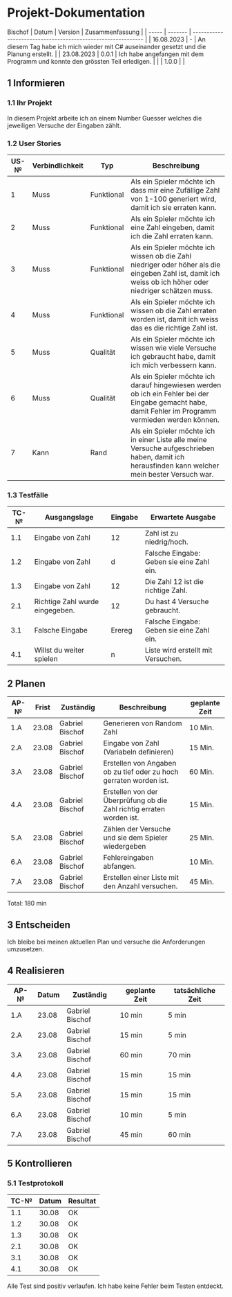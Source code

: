 # Projekt-Dokumentation


Bischof
| Datum | Version | Zusammenfassung                                              |
| ----- | ------- | ------------------------------------------------------------ |
|  16.08.2023 | - | An diesem Tag habe ich mich wieder mit C# auseinander gesetzt und die Planung erstellt.  |
|  23.08.2023 | 0.0.1 | Ich habe angefangen mit dem Programm und konnte den grössten Teil erledigen.         |
|       | 1.0.0   |                                                              |

## 1 Informieren

### 1.1 Ihr Projekt

In diesem Projekt arbeite ich an einem Number Guesser welches die jeweiligen Versuche der Eingaben zählt.

### 1.2 User Stories

| US-№ | Verbindlichkeit | Typ  | Beschreibung                       |
| ---- | --------------- | ---- | ---------------------------------- |
| 1 | Muss  | Funktional | Als ein Spieler möchte ich dass mir eine Zufällige Zahl von 1-100 generiert wird, damit ich sie erraten kann. |
| 2 | Muss  | Funktional | Als ein Spieler möchte ich eine Zahl eingeben, damit ich die Zahl erraten kann.|
| 3 | Muss  | Funktional | Als ein Spieler möchte ich wissen ob die Zahl niedriger oder höher als die eingeben Zahl ist, damit ich weiss ob ich höher oder niedriger schätzen muss.|
| 4 | Muss  | Funktional | Als ein Spieler möchte ich wissen ob die Zahl erraten worden ist, damit ich weiss das es die richtige Zahl ist.|
| 5 | Muss  | Qualität   | Als ein Spieler möchte ich wissen wie viele Versuche ich gebraucht habe, damit ich mich verbessern kann.|
| 6 | Muss  | Qualität   | Als ein Spieler möchte ich darauf hingewiesen werden ob ich ein Fehler bei der Eingabe gemacht habe, damit Fehler im Programm vermieden werden können.|
| 7 | Kann | Rand | Als ein Spieler möchte ich in einer Liste alle meine Versuche aufgeschrieben haben, damit ich herausfinden kann welcher mein bester Versuch war.|


### 1.3 Testfälle

| TC-№ | Ausgangslage | Eingabe | Erwartete Ausgabe |
| ---- | ------------ | ------- | ----------------- |
| 1.1  | Eingabe von Zahl | 12  |  Zahl ist zu niedrig/hoch. |
| 1.2  | Eingabe von Zahl  | d  |  Falsche Eingabe: Geben sie eine Zahl ein.|
| 1.3  | Eingabe von Zahl | 12 |  Die Zahl 12 ist die richtige Zahl.|
| 2.1  | Richtige Zahl wurde eingegeben. | 12 | Du hast 4 Versuche gebraucht.|
| 3.1  | Falsche Eingabe | Erereg | Falsche Eingabe: Geben sie eine Zahl ein.|
| 4.1  | Willst du weiter spielen | n | Liste wird erstellt mit Versuchen. |


## 2 Planen

| AP-№ | Frist | Zuständig | Beschreibung | geplante Zeit |
| ---- | ----- | --------- | ------------ | ------------- |
| 1.A  | 23.08  | Gabriel Bischof  | Generieren von Random Zahl | 10 Min. |
| 2.A  | 23.08  | Gabriel Bischof  | Eingabe von Zahl (Variabeln definieren)  |  15 Min. |
| 3.A  | 23.08  | Gabriel Bischof  | Erstellen von Angaben ob zu tief oder zu hoch gerraten worden ist.  |  60 Min. |
| 4.A  | 23.08  | Gabriel Bischof  | Erstellen von der Überprüfung ob die Zahl richtig erraten worden ist.  |  15 Min. |
| 5.A  | 23.08  | Gabriel Bischof  | Zählen der Versuche und sie dem Spieler wiedergeben  |  25 Min. |
| 6.A  | 23.08  | Gabriel Bischof  | Fehlereingaben abfangen. |  10 Min. |
| 7.A  | 23.08  | Gabriel Bischof  | Erstellen einer Liste mit den Anzahl versuchen. |  45 Min. |






Total: 180 min



## 3 Entscheiden

Ich bleibe bei meinen aktuellen Plan und versuche die Anforderungen umzusetzen.


## 4 Realisieren

| AP-№ | Datum | Zuständig | geplante Zeit | tatsächliche Zeit |
| ---- | ----- | --------- | ------------- | ----------------- |
| 1.A | 23.08 | Gabriel Bischof | 10  min  |   5 min  |
| 2.A  | 23.08 | Gabriel Bischof |  15 min |   5 min  |
| 3.A  | 23.08 | Gabriel Bischof |  60 min |   70 min  |
| 4.A  | 23.08 | Gabriel Bischof |  15 min |   15 min  |
| 5.A  | 23.08 | Gabriel Bischof |  15 min |   15 min  |
| 6.A  | 23.08 | Gabriel Bischof |  10 min |   5 min  |
| 7.A  | 23.08 | Gabriel Bischof |  45 min |   60 min  |



## 5 Kontrollieren

### 5.1 Testprotokoll

| TC-№ | Datum | Resultat | 
| ---- | ----- | -------- |
| 1.1  | 30.08 | OK       |        
| 1.2  | 30.08 | OK       | 
| 1.3  | 30.08 | OK       |        
| 2.1  | 30.08 | OK       | 
| 3.1  | 30.08 | OK       |        
| 4.1  | 30.08 | OK       | 



Alle Test sind positiv verlaufen. Ich habe keine Fehler beim Testen entdeckt.


